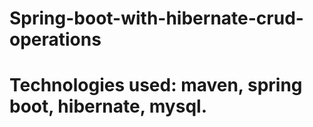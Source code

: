 # Spring-boot-with-hibernate-crud-operations
# Technologies used: maven, spring boot, hibernate, mysql.
